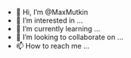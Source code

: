- 👋 Hi, I’m @MaxMutkin
- 👀 I’m interested in ...
- 🌱 I’m currently learning ...
- 💞️ I’m looking to collaborate on ...
- 📫 How to reach me ...

<!---
MaxMutkin/MaxMutkin is a ✨ special ✨ repository because its `README.md` (this file) appears on your GitHub profile.
You can click the Preview link to take a look at your changes.
--->
